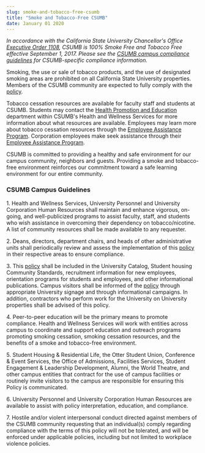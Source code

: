```yaml
---
slug: smoke-and-tobacco-free-csumb
title: "Smoke and Tobacco-Free CSUMB"
date: January 01 2020
---
```


 
<p>
  <i
    >In accordance with the California State University Chancellor's Office
    <a href="https://www.calstate.edu/eo/EO-1108.html">Executive Order 1108</a>,
    CSUMB is 100% Smoke Free and Tobacco Free effective September 1, 2017.
    Please see the
    <a
      href="https://csumb.edu/news/smoke-and-tobacco-free-csumb#heading-19978a3a-d12c-4fb2-9a19-2a81249d84e1"
      >CSUMB campus compliance guidelines</a
    >
    for CSUMB-specific compliance information.</i
  >
</p>
<p>
  Smoking, the use or sale of tobacco products, and the use of designated
  smoking areas are prohibited on all California State University properties.
  Members of the CSUMB community are expected to fully comply with the
  <a href="https://www.calstate.edu/eo/EO-1108.html">policy</a>.
</p>
<p>
  Tobacco cessation resources are available for faculty staff and students at
  CSUMB. Students may contact the
  <a href="https://csumb.edu/health/tobacco-cessation-resources"
    >Health Promotion and Education</a
  >
  department within CSUMB's Health and Wellness Services for more information
  about what resources are available. Employees may learn more about tobacco
  cessation resources through the
  <a href="https://csumb.edu/up/employee-assistance-program"
    >Employee Assistance Program</a
  >. Corporation employees make seek assistance through their
  <a
    href="https://csumb.edu/corporation/benefits#heading-183500d4-960a-47b0-98ec-d2d83dcc70e3"
    >Employee Assistance Program</a
  >.
</p>
<p>
  CSUMB is committed to providing a healthy and safe environment for our campus
  community, neighbors and guests. Providing a smoke and tobacco-free
  environment reinforces our commitment toward a safe learning environment for
  our entire community.
</p>
<h3>CSUMB Campus Guidelines</h3>
<p>
  1. Health and Wellness Services, University Personnel and University
  Corporation Human Resources shall maintain and enhance vigorous, on-going, and
  well-publicized programs to assist faculty, staff, and students who wish
  assistance in overcoming their dependency on tobacco/nicotine. A list of
  community resources shall be made available to any requester.
</p>
<p>
  2. Deans, directors, department chairs, and heads of other administrative
  units shall periodically review and assess the implementation of this
  <a href="https://www.calstate.edu/eo/EO-1108.html">policy</a> in their
  respective areas to ensure compliance.
</p>
<p>
  3. This <a href="https://www.calstate.edu/eo/EO-1108.html">policy</a> shall be
  included in the University Catalog, Student housing Community Standards,
  recruitment information for new employees, orientation programs for students
  and employees, and other informational publications. Campus visitors shall be
  informed of the
  <a href="https://www.calstate.edu/eo/EO-1108.html">policy</a> through
  appropriate University signage and through informational campaigns. In
  addition, contractors who perform work for the University on University
  properties shall be advised of this policy.
</p>
<p>
  4. Peer-to-peer education will be the primary means to promote compliance.
  Health and Wellness Services will work with entities across campus to
  coordinate and support education and outreach programs promoting smoking
  cessation, smoking cessation resources, and the benefits of a smoke and
  tobacco-free environment.
</p>
<p>
  5. Student Housing &amp; Residential Life, the Otter Student Union, Conference
  &amp; Event Services, the Office of Admissions, Facilities Services, Student
  Engagement &amp; Leadership Development, Alumni, the World Theatre, and other
  campus entities that contract for the use of campus facilities or routinely
  invite visitors to the campus are responsible for ensuring this Policy is
  communicated.
</p>
<p>
  6. University Personnel and University Corporation Human Resources are
  available to assist with policy interpretation, education, and compliance.
</p>
<p>
  7. Hostile and/or violent interpersonal conduct directed against members of
  the CSUMB community requesting that an individual(s) comply regarding
  compliance with the terms of this policy will not be tolerated, and will be
  enforced under applicable policies, including but not limited to workplace
  violence policies.
</p>
 
